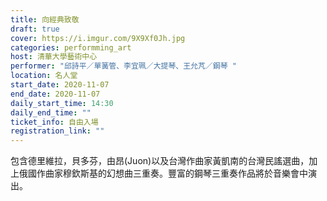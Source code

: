 ```yaml
---
title: 向經典致敬
draft: true
cover: https://i.imgur.com/9X9Xf0Jh.jpg
categories: performming_art
host: 清華大學藝術中心
performer: "邱詩平／單簧管、李宜珮／大提琴、王允芃／鋼琴 "
location: 名人堂
start_date: 2020-11-07
end_date: 2020-11-07
daily_start_time: 14:30
daily_end_time: ""
ticket_info: 自由入場
registration_link: ""
---
```

包含德里維拉，貝多芬，由昂(Juon)以及台灣作曲家黃凱南的台灣民謠選曲，加上俄國作曲家穆欽斯基的幻想曲三重奏。豐富的鋼琴三重奏作品將於音樂會中演出。